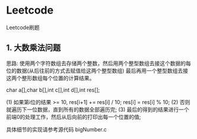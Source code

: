 # Leetcode
Leetcode刷题
## 1. 大数乘法问题
   思路: 使用两个字符数组去存储两个整数，然后用两个整型数组去接这个数据的每位的数据(从后往前的方式去赋值给这两个整型数组)
   最后再用一个整型数组去接这两个整形数组每个位置的计算结果。

   char a[],char b[],int c[],int d[],int res[];

   (1) 如果第i位的结果 >= 10, res[i+1] += res[i] / 10; res[i] = res[i] % 10;
   (2) 否则就遍历下一位数据，直到所有的数据全部遍历完;
   (3) 最后的得到的结果进行一个前端0的处理工作，然后从后向前的打印出每一个位置的值;


具体细节的实现请参考源代码 bigNumber.c